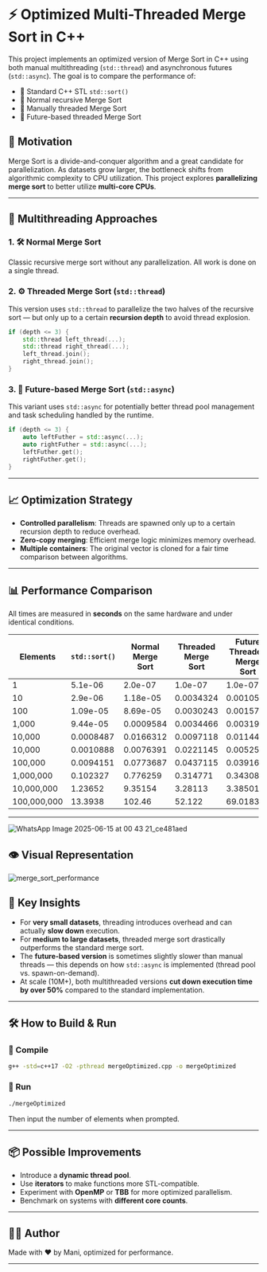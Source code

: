 
# ⚡ Optimized Multi-Threaded Merge Sort in C++

This project implements an optimized version of Merge Sort in C++ using both manual multithreading (`std::thread`) and asynchronous futures (`std::async`). The goal is to compare the performance of:

- 🔹 Standard C++ STL `std::sort()`
- 🔹 Normal recursive Merge Sort
- 🔹 Manually threaded Merge Sort
- 🔹 Future-based threaded Merge Sort

## 🚀 Motivation

Merge Sort is a divide-and-conquer algorithm and a great candidate for parallelization. As datasets grow larger, the bottleneck shifts from algorithmic complexity to CPU utilization. This project explores **parallelizing merge sort** to better utilize **multi-core CPUs**.

---

## 🧵 Multithreading Approaches

### 1. 🛠️ Normal Merge Sort
Classic recursive merge sort without any parallelization. All work is done on a single thread.

### 2. ⚙️ Threaded Merge Sort (`std::thread`)
This version uses `std::thread` to parallelize the two halves of the recursive sort — but only up to a certain **recursion depth** to avoid thread explosion.

```cpp
if (depth <= 3) {
    std::thread left_thread(...);
    std::thread right_thread(...);
    left_thread.join();
    right_thread.join();
}
```

### 3. 🔮 Future-based Merge Sort (`std::async`)
This variant uses `std::async` for potentially better thread pool management and task scheduling handled by the runtime.

```cpp
if (depth <= 3) {
    auto leftFuther = std::async(...);
    auto rightFuther = std::async(...);
    leftFuther.get();
    rightFuther.get();
}
```

---

## 📈 Optimization Strategy

- **Controlled parallelism**: Threads are spawned only up to a certain recursion depth to reduce overhead.
- **Zero-copy merging**: Efficient merge logic minimizes memory overhead.
- **Multiple containers**: The original vector is cloned for a fair time comparison between algorithms.

---

## 📊 Performance Comparison

All times are measured in **seconds** on the same hardware and under identical conditions.

| Elements | `std::sort()` | Normal Merge Sort | Threaded Merge Sort | Future Threaded Merge Sort |
|----------|---------------|-------------------|----------------------|-----------------------------|
| 1        | 5.1e-06       | 2.0e-07           | 1.0e-07              | 1.0e-07                     |
| 10       | 2.9e-06       | 1.18e-05          | 0.0034324            | 0.0010545                   |
| 100      | 1.09e-05      | 8.69e-05          | 0.0030243            | 0.0015799                   |
| 1,000    | 9.44e-05      | 0.0009584         | 0.0034466            | 0.0031919                   |
| 10,000   | 0.0008487     | 0.0166312         | 0.0097118            | 0.01144                     |
| 10,000   | 0.0010888     | 0.0076391         | 0.0221145            | 0.0052548                   |
| 100,000  | 0.0094151     | 0.0773687         | 0.0437115            | 0.0391605                   |
| 1,000,000| 0.102327      | 0.776259          | 0.314771             | 0.343081                    |
| 10,000,000| 1.23652      | 9.35154           | 3.28113              | 3.38501                     |
| 100,000,000| 13.3938     | 102.46            | 52.122               | 69.0183                     |

---
![WhatsApp Image 2025-06-15 at 00 43 21_ce481aed](https://github.com/user-attachments/assets/62e37431-a2b5-4b4a-aec7-e3212ec9f2d1)


## 👁️ Visual Representation
![merge_sort_performance](https://github.com/user-attachments/assets/5389ff6b-f96f-494f-99bf-9fa63228fc75)


## 🧠 Key Insights

- For **very small datasets**, threading introduces overhead and can actually **slow down** execution.
- For **medium to large datasets**, threaded merge sort drastically outperforms the standard merge sort.
- The **future-based version** is sometimes slightly slower than manual threads — this depends on how `std::async` is implemented (thread pool vs. spawn-on-demand).
- At scale (10M+), both multithreaded versions **cut down execution time by over 50%** compared to the standard implementation.

---

## 🛠️ How to Build & Run

### 🔧 Compile
```bash
g++ -std=c++17 -O2 -pthread mergeOptimized.cpp -o mergeOptimized
```

### 🚀 Run
```bash
./mergeOptimized
```
Then input the number of elements when prompted.

---

## 📦 Possible Improvements

- Introduce a **dynamic thread pool**.
- Use **iterators** to make functions more STL-compatible.
- Experiment with **OpenMP** or **TBB** for more optimized parallelism.
- Benchmark on systems with **different core counts**.

---

## 👨‍💻 Author

Made with ❤️ by Mani, optimized for performance.

---